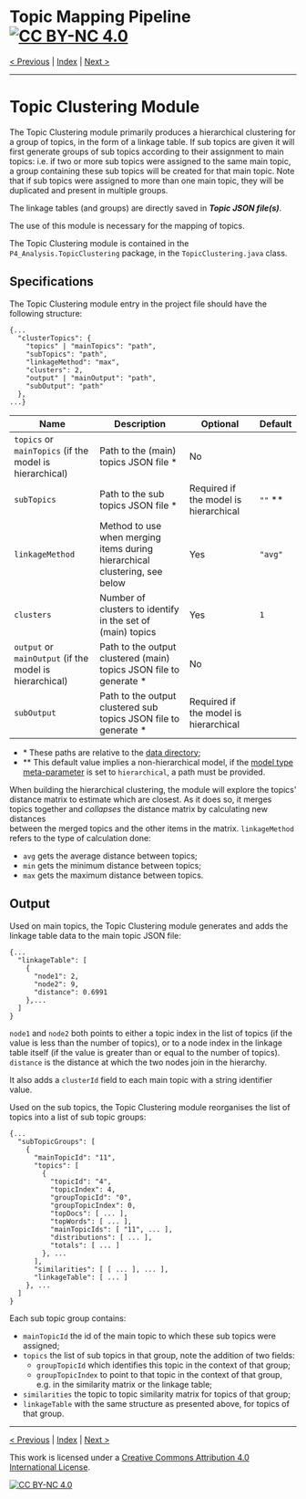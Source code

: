 # Topic Mapping Pipeline [![CC BY-NC 4.0][cc-by-nc-shield]][cc-by-nc]

[< Previous](CompareDistributionModule.md) | [Index](index.md) | [Next >](TopicMappingModule.md)

---

# Topic Clustering Module

The Topic Clustering module primarily produces a hierarchical clustering for a group of topics, in the form of a 
linkage table. If sub topics are given it will first generate groups of sub topics according to their assignment to 
main topics: i.e. if two or more sub topics were assigned to the same main topic, a group containing these sub topics 
will be created for that main topic. Note that if sub topics were assigned to more than one main topic, they will be 
duplicated and present in multiple groups.

The linkage tables (and groups) are directly saved in ***Topic JSON file(s)***.

The use of this module is necessary for the mapping of topics.

The Topic Clustering module is contained in the `P4_Analysis.TopicClustering` package, in the `TopicClustering.java`
class.

## Specifications

The Topic Clustering module entry in the project file should have the following structure:
```json5
{...
  "clusterTopics": {
    "topics" | "mainTopics": "path",
    "subTopics": "path",
    "linkageMethod": "max",
    "clusters": 2,
    "output" | "mainOutput": "path",
    "subOutput": "path"
  },
...}
```

| Name | Description | Optional | Default |
| --- | --- | --- | --- |
| `topics` or `mainTopics` (if the model is hierarchical) | Path to the (main) topics JSON file * | No | |
| `subTopics` | Path to the sub topics JSON file * | Required if the model is hierarchical | `""` ** |
| `linkageMethod` | Method to use when merging items during hierarchical clustering, see below | Yes | `"avg"` |
| `clusters` | Number of clusters to identify in the set of (main) topics | Yes | `1` |
| `output` or `mainOutput` (if the model is hierarchical) | Path to the output clustered (main) topics JSON file to generate * | No | |
| `subOutput` | Path to the output clustered sub topics JSON file to generate * |  Required if the model is hierarchical | |
- \* These paths are relative to the [data directory](MetaParameters.md);
- \** This default value implies a non-hierarchical model, if the [model type meta-parameter](MetaParameters.md) is set to `hierarchical`, a path must be provided.

When building the hierarchical clustering, the module will explore the topics' distance matrix to estimate which are 
closest. As it does so, it merges topics together and *collapses* the distance matrix by calculating new distances  
between the merged topics and the other items in the matrix. `linkageMethod` refers to the type of calculation done:
- `avg` gets the average distance between topics;
- `min` gets the minimum distance between topics;
- `max` gets the maximum distance between topics.

## Output

Used on main topics, the Topic Clustering module generates and adds the linkage table data to the main  topic JSON file:
```json5
{...
  "linkageTable": [
    {
      "node1": 2,
      "node2": 9,
      "distance": 0.6991
    },...
  ]
}
```
`node1` and `node2` both points to either a topic index in the list of topics (if the value is less than the number
of topics), or to a node index in the linkage table itself (if the value is greater than or equal to the number of topics).
`distance` is the distance at which the two nodes join in the hierarchy.

It also adds a `clusterId` field to each main topic with a string identifier value.

Used on the sub topics, the Topic Clustering module reorganises the list of topics into a list of sub topic groups:
```json5
{...
  "subTopicGroups": [
    {
      "mainTopicId": "11",
      "topics": [
        {
          "topicId": "4",
          "topicIndex": 4,
          "groupTopicId": "0",
          "groupTopicIndex": 0,
          "topDocs": [ ... ],
          "topWords": [ ... ],
          "mainTopicIds": [ "11", ... ],
          "distributions": [ ... ],
          "totals": [ ... ]
        }, ...
      ],
      "similarities": [ [ ... ], ... ],
      "linkageTable": [ ... ]
    }, ...
  ]
}
```
Each sub topic group contains:
- `mainTopicId` the id of the main topic to which these sub topics were assigned;
- `topics` the list of sub topics in that group, note the addition of two fields:
    - `groupTopicId` which identifies this topic in the context of that group;
    - `groupTopicIndex` to point to that topic in the context of that group, e.g. in the similarity matrix or the
    linkage table;
- `similarities` the topic to topic similarity matrix for topics of that group;
- `linkageTable` with the same structure as presented above, for topics of that group.

---

[< Previous](CompareDistributionModule.md) | [Index](index.md) | [Next >](TopicMappingModule.md)

This work is licensed under a [Creative Commons Attribution 4.0 International
License][cc-by-nc].

[![CC BY-NC 4.0][cc-by-nc-image]][cc-by-nc]

[cc-by-nc]: http://creativecommons.org/licenses/by-nc/4.0/
[cc-by-nc-image]: https://i.creativecommons.org/l/by-nc/4.0/88x31.png
[cc-by-nc-shield]: https://img.shields.io/badge/License-CC%20BY--NC%204.0-lightgrey.svg
